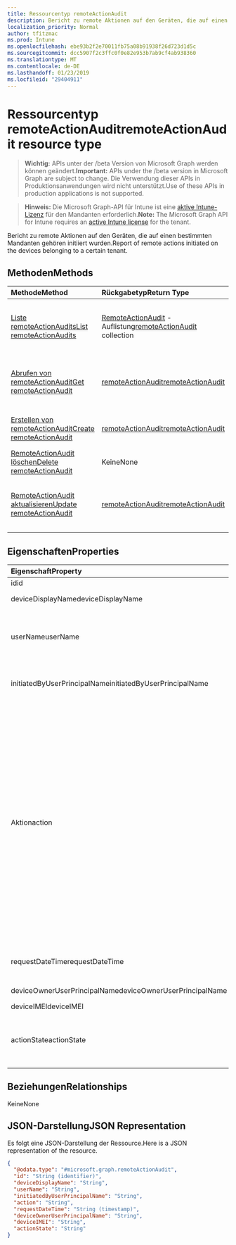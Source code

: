 ```yaml
---
title: Ressourcentyp remoteActionAudit
description: Bericht zu remote Aktionen auf den Geräten, die auf einen bestimmten Mandanten gehören initiiert wurden.
localization_priority: Normal
author: tfitzmac
ms.prod: Intune
ms.openlocfilehash: ebe93b2f2e70011fb75a08b91938f26d723d1d5c
ms.sourcegitcommit: dcc5907f2c3ffc0f0e82e953b7ab9cf4ab938360
ms.translationtype: MT
ms.contentlocale: de-DE
ms.lasthandoff: 01/23/2019
ms.locfileid: "29404911"
---
```

# <a name="remoteactionaudit-resource-type"></a><span data-ttu-id="8145b-103">Ressourcentyp remoteActionAudit</span><span class="sxs-lookup"><span data-stu-id="8145b-103">remoteActionAudit resource type</span></span>

> <span data-ttu-id="8145b-104">**Wichtig:** APIs unter der /beta Version von Microsoft Graph werden können geändert.</span><span class="sxs-lookup"><span data-stu-id="8145b-104">**Important:** APIs under the /beta version in Microsoft Graph are subject to change.</span></span> <span data-ttu-id="8145b-105">Die Verwendung dieser APIs in Produktionsanwendungen wird nicht unterstützt.</span><span class="sxs-lookup"><span data-stu-id="8145b-105">Use of these APIs in production applications is not supported.</span></span>

> <span data-ttu-id="8145b-106">**Hinweis:** Die Microsoft Graph-API für Intune ist eine [aktive Intune-Lizenz](https://go.microsoft.com/fwlink/?linkid=839381) für den Mandanten erforderlich.</span><span class="sxs-lookup"><span data-stu-id="8145b-106">**Note:** The Microsoft Graph API for Intune requires an [active Intune license](https://go.microsoft.com/fwlink/?linkid=839381) for the tenant.</span></span>

<span data-ttu-id="8145b-107">Bericht zu remote Aktionen auf den Geräten, die auf einen bestimmten Mandanten gehören initiiert wurden.</span><span class="sxs-lookup"><span data-stu-id="8145b-107">Report of remote actions initiated on the devices belonging to a certain tenant.</span></span>

## <a name="methods"></a><span data-ttu-id="8145b-108">Methoden</span><span class="sxs-lookup"><span data-stu-id="8145b-108">Methods</span></span>
|<span data-ttu-id="8145b-109">Methode</span><span class="sxs-lookup"><span data-stu-id="8145b-109">Method</span></span>|<span data-ttu-id="8145b-110">Rückgabetyp</span><span class="sxs-lookup"><span data-stu-id="8145b-110">Return Type</span></span>|<span data-ttu-id="8145b-111">Beschreibung</span><span class="sxs-lookup"><span data-stu-id="8145b-111">Description</span></span>|
|:---|:---|:---|
|[<span data-ttu-id="8145b-112">Liste remoteActionAudits</span><span class="sxs-lookup"><span data-stu-id="8145b-112">List remoteActionAudits</span></span>](../api/intune-devices-remoteactionaudit-list.md)|<span data-ttu-id="8145b-113">[RemoteActionAudit](../resources/intune-devices-remoteactionaudit.md) -Auflistung</span><span class="sxs-lookup"><span data-stu-id="8145b-113">[remoteActionAudit](../resources/intune-devices-remoteactionaudit.md) collection</span></span>|<span data-ttu-id="8145b-114">Listeneigenschaften und Beziehungen der [RemoteActionAudit](../resources/intune-devices-remoteactionaudit.md) -Objekte.</span><span class="sxs-lookup"><span data-stu-id="8145b-114">List properties and relationships of the [remoteActionAudit](../resources/intune-devices-remoteactionaudit.md) objects.</span></span>|
|[<span data-ttu-id="8145b-115">Abrufen von remoteActionAudit</span><span class="sxs-lookup"><span data-stu-id="8145b-115">Get remoteActionAudit</span></span>](../api/intune-devices-remoteactionaudit-get.md)|[<span data-ttu-id="8145b-116">remoteActionAudit</span><span class="sxs-lookup"><span data-stu-id="8145b-116">remoteActionAudit</span></span>](../resources/intune-devices-remoteactionaudit.md)|<span data-ttu-id="8145b-117">Lesen Sie Eigenschaften und Beziehungen des [RemoteActionAudit](../resources/intune-devices-remoteactionaudit.md) -Objekts.</span><span class="sxs-lookup"><span data-stu-id="8145b-117">Read properties and relationships of the [remoteActionAudit](../resources/intune-devices-remoteactionaudit.md) object.</span></span>|
|[<span data-ttu-id="8145b-118">Erstellen von remoteActionAudit</span><span class="sxs-lookup"><span data-stu-id="8145b-118">Create remoteActionAudit</span></span>](../api/intune-devices-remoteactionaudit-create.md)|[<span data-ttu-id="8145b-119">remoteActionAudit</span><span class="sxs-lookup"><span data-stu-id="8145b-119">remoteActionAudit</span></span>](../resources/intune-devices-remoteactionaudit.md)|<span data-ttu-id="8145b-120">Erstellen eines neuen [RemoteActionAudit](../resources/intune-devices-remoteactionaudit.md) -Objekts.</span><span class="sxs-lookup"><span data-stu-id="8145b-120">Create a new [remoteActionAudit](../resources/intune-devices-remoteactionaudit.md) object.</span></span>|
|[<span data-ttu-id="8145b-121">RemoteActionAudit löschen</span><span class="sxs-lookup"><span data-stu-id="8145b-121">Delete remoteActionAudit</span></span>](../api/intune-devices-remoteactionaudit-delete.md)|<span data-ttu-id="8145b-122">Keine</span><span class="sxs-lookup"><span data-stu-id="8145b-122">None</span></span>|<span data-ttu-id="8145b-123">Löscht eine [RemoteActionAudit](../resources/intune-devices-remoteactionaudit.md).</span><span class="sxs-lookup"><span data-stu-id="8145b-123">Deletes a [remoteActionAudit](../resources/intune-devices-remoteactionaudit.md).</span></span>|
|[<span data-ttu-id="8145b-124">RemoteActionAudit aktualisieren</span><span class="sxs-lookup"><span data-stu-id="8145b-124">Update remoteActionAudit</span></span>](../api/intune-devices-remoteactionaudit-update.md)|[<span data-ttu-id="8145b-125">remoteActionAudit</span><span class="sxs-lookup"><span data-stu-id="8145b-125">remoteActionAudit</span></span>](../resources/intune-devices-remoteactionaudit.md)|<span data-ttu-id="8145b-126">Aktualisieren Sie die Eigenschaften eines [RemoteActionAudit](../resources/intune-devices-remoteactionaudit.md) -Objekts.</span><span class="sxs-lookup"><span data-stu-id="8145b-126">Update the properties of a [remoteActionAudit](../resources/intune-devices-remoteactionaudit.md) object.</span></span>|

## <a name="properties"></a><span data-ttu-id="8145b-127">Eigenschaften</span><span class="sxs-lookup"><span data-stu-id="8145b-127">Properties</span></span>
|<span data-ttu-id="8145b-128">Eigenschaft</span><span class="sxs-lookup"><span data-stu-id="8145b-128">Property</span></span>|<span data-ttu-id="8145b-129">Typ</span><span class="sxs-lookup"><span data-stu-id="8145b-129">Type</span></span>|<span data-ttu-id="8145b-130">Beschreibung</span><span class="sxs-lookup"><span data-stu-id="8145b-130">Description</span></span>|
|:---|:---|:---|
|<span data-ttu-id="8145b-131">id</span><span class="sxs-lookup"><span data-stu-id="8145b-131">id</span></span>|<span data-ttu-id="8145b-132">Zeichenfolge</span><span class="sxs-lookup"><span data-stu-id="8145b-132">String</span></span>|<span data-ttu-id="8145b-133">Berichts-ID</span><span class="sxs-lookup"><span data-stu-id="8145b-133">Report Id.</span></span>|
|<span data-ttu-id="8145b-134">deviceDisplayName</span><span class="sxs-lookup"><span data-stu-id="8145b-134">deviceDisplayName</span></span>|<span data-ttu-id="8145b-135">Zeichenfolge</span><span class="sxs-lookup"><span data-stu-id="8145b-135">String</span></span>|<span data-ttu-id="8145b-136">Name des Aufnahmegeräts Intune.</span><span class="sxs-lookup"><span data-stu-id="8145b-136">Intune device name.</span></span>|
|<span data-ttu-id="8145b-137">userName</span><span class="sxs-lookup"><span data-stu-id="8145b-137">userName</span></span>|<span data-ttu-id="8145b-138">Zeichenfolge</span><span class="sxs-lookup"><span data-stu-id="8145b-138">String</span></span>|<span data-ttu-id="8145b-139">\[veraltete\] verwenden Sie stattdessen InitiatedByUserPrincipalName.</span><span class="sxs-lookup"><span data-stu-id="8145b-139">\[deprecated\] Please use InitiatedByUserPrincipalName instead.</span></span>|
|<span data-ttu-id="8145b-140">initiatedByUserPrincipalName</span><span class="sxs-lookup"><span data-stu-id="8145b-140">initiatedByUserPrincipalName</span></span>|<span data-ttu-id="8145b-141">Zeichenfolge</span><span class="sxs-lookup"><span data-stu-id="8145b-141">String</span></span>|<span data-ttu-id="8145b-142">Benutzer, der die Aktion Gerät gestartet UPN-Format vorliegt.</span><span class="sxs-lookup"><span data-stu-id="8145b-142">User who initiated the device action, format is UPN.</span></span>|
|<span data-ttu-id="8145b-143">Aktion</span><span class="sxs-lookup"><span data-stu-id="8145b-143">action</span></span>|[<span data-ttu-id="8145b-144">remoteAction</span><span class="sxs-lookup"><span data-stu-id="8145b-144">remoteAction</span></span>](../resources/intune-devices-remoteaction.md)|<span data-ttu-id="8145b-145">Der Name der Aktion.</span><span class="sxs-lookup"><span data-stu-id="8145b-145">The action name.</span></span> <span data-ttu-id="8145b-146">Mögliche Werte sind: `unknown`, `factoryReset`, `removeCompanyData`, `resetPasscode`, `remoteLock`, `enableLostMode`, `disableLostMode`, `locateDevice`, `rebootNow`, `recoverPasscode`, `cleanWindowsDevice`, `logoutSharedAppleDeviceActiveUser`, `quickScan`, `fullScan`, `windowsDefenderUpdateSignatures`, `factoryResetKeepEnrollmentData`, `updateDeviceAccount`, `automaticRedeployment`, `shutDown` .</span><span class="sxs-lookup"><span data-stu-id="8145b-146">Possible values are: `unknown`, `factoryReset`, `removeCompanyData`, `resetPasscode`, `remoteLock`, `enableLostMode`, `disableLostMode`, `locateDevice`, `rebootNow`, `recoverPasscode`, `cleanWindowsDevice`, `logoutSharedAppleDeviceActiveUser`, `quickScan`, `fullScan`, `windowsDefenderUpdateSignatures`, `factoryResetKeepEnrollmentData`, `updateDeviceAccount`, `automaticRedeployment`, `shutDown`.</span></span>|
|<span data-ttu-id="8145b-147">requestDateTime</span><span class="sxs-lookup"><span data-stu-id="8145b-147">requestDateTime</span></span>|<span data-ttu-id="8145b-148">DateTimeOffset</span><span class="sxs-lookup"><span data-stu-id="8145b-148">DateTimeOffset</span></span>|<span data-ttu-id="8145b-149">Zeit, wenn die Aktion ausgestellt wurde, in UTC angegeben.</span><span class="sxs-lookup"><span data-stu-id="8145b-149">Time when the action was issued, given in UTC.</span></span>|
|<span data-ttu-id="8145b-150">deviceOwnerUserPrincipalName</span><span class="sxs-lookup"><span data-stu-id="8145b-150">deviceOwnerUserPrincipalName</span></span>|<span data-ttu-id="8145b-151">Zeichenfolge</span><span class="sxs-lookup"><span data-stu-id="8145b-151">String</span></span>|<span data-ttu-id="8145b-152">UPN des Besitzers Gerät.</span><span class="sxs-lookup"><span data-stu-id="8145b-152">Upn of the device owner.</span></span>|
|<span data-ttu-id="8145b-153">deviceIMEI</span><span class="sxs-lookup"><span data-stu-id="8145b-153">deviceIMEI</span></span>|<span data-ttu-id="8145b-154">Zeichenfolge</span><span class="sxs-lookup"><span data-stu-id="8145b-154">String</span></span>|<span data-ttu-id="8145b-155">IMEI des Geräts.</span><span class="sxs-lookup"><span data-stu-id="8145b-155">IMEI of the device.</span></span>|
|<span data-ttu-id="8145b-156">actionState</span><span class="sxs-lookup"><span data-stu-id="8145b-156">actionState</span></span>|[<span data-ttu-id="8145b-157">actionState</span><span class="sxs-lookup"><span data-stu-id="8145b-157">actionState</span></span>](../resources/intune-shared-actionstate.md)|<span data-ttu-id="8145b-158">Status der Aktion.</span><span class="sxs-lookup"><span data-stu-id="8145b-158">Action state.</span></span> <span data-ttu-id="8145b-159">Mögliche Werte: `none`, `pending`, `canceled`, `active`, `done`, `failed`, `notSupported`.</span><span class="sxs-lookup"><span data-stu-id="8145b-159">Possible values are: `none`, `pending`, `canceled`, `active`, `done`, `failed`, `notSupported`.</span></span>|

## <a name="relationships"></a><span data-ttu-id="8145b-160">Beziehungen</span><span class="sxs-lookup"><span data-stu-id="8145b-160">Relationships</span></span>
<span data-ttu-id="8145b-161">Keine</span><span class="sxs-lookup"><span data-stu-id="8145b-161">None</span></span>

## <a name="json-representation"></a><span data-ttu-id="8145b-162">JSON-Darstellung</span><span class="sxs-lookup"><span data-stu-id="8145b-162">JSON Representation</span></span>
<span data-ttu-id="8145b-163">Es folgt eine JSON-Darstellung der Ressource.</span><span class="sxs-lookup"><span data-stu-id="8145b-163">Here is a JSON representation of the resource.</span></span>
<!-- {
  "blockType": "resource",
  "keyProperty": "id",
  "@odata.type": "microsoft.graph.remoteActionAudit"
}
-->
``` json
{
  "@odata.type": "#microsoft.graph.remoteActionAudit",
  "id": "String (identifier)",
  "deviceDisplayName": "String",
  "userName": "String",
  "initiatedByUserPrincipalName": "String",
  "action": "String",
  "requestDateTime": "String (timestamp)",
  "deviceOwnerUserPrincipalName": "String",
  "deviceIMEI": "String",
  "actionState": "String"
}
```





